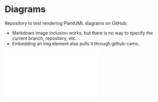 # Diagrams

Repository to test rendering PlantUML diagrams on GitHub.

 * Markdown image inclusion works, but there is no way to specify the current 
   branch, repository, etc.
 * Embedding an img element also pulls it through github-camo.

<!-- Try using an embed tag -->
<embed src="github-logo.svg">

